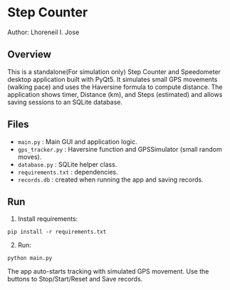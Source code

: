 # Step Counter

Author: Lhoreneil I. Jose

## Overview
This is a standalone(For simulation only) Step Counter and Speedometer desktop application built with PyQt5.
It simulates small GPS movements (walking pace) and uses the Haversine formula to compute distance.
The application shows timer, Distance (km), and Steps (estimated) and allows saving sessions to an SQLite database.

## Files
- `main.py` : Main GUI and application logic.
- `gps_tracker.py` : Haversine function and GPSSimulator (small random moves).
- `database.py` : SQLite helper class.
- `requirements.txt` : dependencies.
- `records.db` : created when running the app and saving records.

## Run
1. Install requirements:
```
pip install -r requirements.txt
```
2. Run:
```
python main.py
```
The app auto-starts tracking with simulated GPS movement. Use the buttons to Stop/Start/Reset and Save records.
